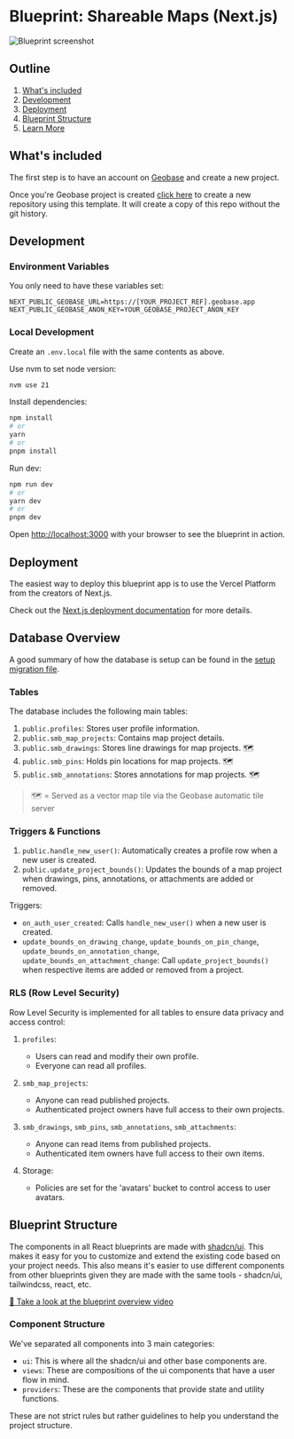 # Blueprint: Shareable Maps (Next.js)

<picture>
  <source media="(prefers-color-scheme: dark)" srcset="https://d2w9rnfcy7mm78.cloudfront.net/30795995/original_8458f9231ab89f561872e67e4f51e84f.png?1726704188?bc=0">
  <source media="(prefers-color-scheme: light)" srcset="https://d2w9rnfcy7mm78.cloudfront.net/30795984/original_582396243e6d8b180bd5ca684e12ca33.png?1726704142?bc=0">
  <img alt="Blueprint screenshot" src="https://d2w9rnfcy7mm78.cloudfront.net/30795984/original_582396243e6d8b180bd5ca684e12ca33.png?1726704142?bc=0">
</picture>

## Outline

1. [What's included](#whats-included)
2. [Development](#development)
3. [Deployment](#deployment)
4. [Blueprint Structure](#blueprint-structure)
5. [Learn More](#learn-more)

## What's included

The first step is to have an account on [Geobase](https://geobase.app/) and create a new project.

Once you're Geobase project is created [click here](https://github.com/new?template_name=geobase-blueprint-shareable-maps-nextjs&template_owner=decision-labs) to create a new repository using this template. It will create a copy of this repo without the git history.

## Development

### Environment Variables

You only need to have these variables set:

```
NEXT_PUBLIC_GEOBASE_URL=https://[YOUR_PROJECT_REF].geobase.app
NEXT_PUBLIC_GEOBASE_ANON_KEY=YOUR_GEOBASE_PROJECT_ANON_KEY
```

### Local Development

Create an `.env.local` file with the same contents as above.

Use nvm to set node version:

```bash
nvm use 21
```

Install dependencies:

```bash
npm install
# or
yarn
# or
pnpm install
```

Run dev:

```bash
npm run dev
# or
yarn dev
# or
pnpm dev
```

Open [http://localhost:3000](http://localhost:3000) with your browser to see the blueprint in action.

## Deployment

The easiest way to deploy this blueprint app is to use the Vercel Platform from the creators of Next.js.

Check out the [Next.js deployment documentation](https://nextjs.org/docs/deployment) for more details.

## Database Overview

A good summary of how the database is setup can be found in the [setup migration file](supabase/migrations/20240813165645_project-setup.sql).

### Tables

The database includes the following main tables:

1. `public.profiles`: Stores user profile information.
2. `public.smb_map_projects`: Contains map project details.
3. `public.smb_drawings`: Stores line drawings for map projects. 🗺️
4. `public.smb_pins`: Holds pin locations for map projects. 🗺️
5. `public.smb_annotations`: Stores annotations for map projects. 🗺️

> 🗺️ = Served as a vector map tile via the Geobase automatic tile server

### Triggers & Functions

1. `public.handle_new_user()`: Automatically creates a profile row when a new user is created.
2. `public.update_project_bounds()`: Updates the bounds of a map project when drawings, pins, annotations, or attachments are added or removed.

Triggers:

-   `on_auth_user_created`: Calls `handle_new_user()` when a new user is created.
-   `update_bounds_on_drawing_change`, `update_bounds_on_pin_change`, `update_bounds_on_annotation_change`, `update_bounds_on_attachment_change`: Call `update_project_bounds()` when respective items are added or removed from a project.

### RLS (Row Level Security)

Row Level Security is implemented for all tables to ensure data privacy and access control:

1. `profiles`:

    - Users can read and modify their own profile.
    - Everyone can read all profiles.

2. `smb_map_projects`:

    - Anyone can read published projects.
    - Authenticated project owners have full access to their own projects.

3. `smb_drawings`, `smb_pins`, `smb_annotations`, `smb_attachments`:

    - Anyone can read items from published projects.
    - Authenticated item owners have full access to their own items.

4. Storage:
    - Policies are set for the 'avatars' bucket to control access to user avatars.

## Blueprint Structure

The components in all React blueprints are made with [shadcn/ui](https://ui.shadcn.com/). This makes it easy for you to customize and extend the existing code based on your project needs. This also means it's easier to use different components from other blueprints given they are made with the same tools - shadcn/ui, tailwindcss, react, etc.

[🎥 Take a look at the blueprint overview video](https://www.youtube.com/watch?v=vcWFdXGpZD0)

### Component Structure

We've separated all components into 3 main categories:

-   `ui`: This is where all the shadcn/ui and other base components are.
-   `views`: These are compositions of the ui components that have a user flow in mind.
-   `providers`: These are the components that provide state and utility functions.

These are not strict rules but rather guidelines to help you understand the project structure.
